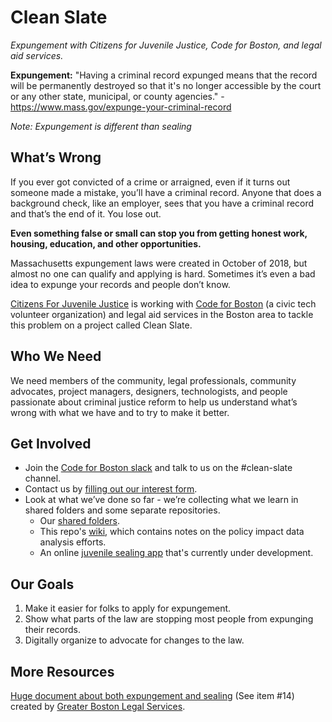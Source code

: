 <!-- README.md -->

# Clean Slate

_Expungement with Citizens for Juvenile Justice, Code for Boston, and legal aid services._

**Expungement:** "Having a criminal record expunged means that the record will be permanently destroyed so that it's no longer accessible by the court or any other state, municipal, or county agencies." - https://www.mass.gov/expunge-your-criminal-record

_Note: Expungement is different than sealing_

## What’s Wrong

If you ever got convicted of a crime or arraigned, even if it turns out someone made a mistake, you’ll have a criminal record. Anyone that does a background check, like an employer, sees that you have a criminal record and that’s the end of it. You lose out.

**Even something false or small can stop you from getting honest work, housing, education, and other opportunities.**

Massachusetts expungement laws were created in October of 2018, but almost no one can qualify and applying is hard. Sometimes it’s even a bad idea to expunge your records and people don’t know.

[Citizens For Juvenile Justice](https://www.cfjj.org/) is working with [Code for Boston](https://www.codeforboston.org/) (a civic tech volunteer organization) and legal aid services in the Boston area to tackle this problem on a project called Clean Slate.

## Who We Need

We need members of the community, legal professionals, community advocates, project managers, designers, technologists, and people passionate about criminal justice reform to help us understand what’s wrong with what we have and to try to make it better.

## Get Involved

- Join the [Code for Boston slack](https://communityinviter.com/apps/cfb-public/code-for-boston) and talk to us on the #clean-slate channel.
- Contact us by [filling out our interest form](https://forms.gle/FZrBfNjC6JNtsQXP7).
- Look at what we’ve done so far - we’re collecting what we learn in shared folders and some separate repositories.
  - Our [shared folders](https://drive.google.com/drive/folders/1EiEt97817QzZNip9X5yrsXAdPCqUdF0M?usp=sharing).
  - This repo's [wiki](https://github.com/codeforboston/clean-slate/wiki), which contains notes on the policy impact data analysis efforts.
  - An online [juvenile sealing app](https://github.com/knod/docassemble-juvenilesealing) that's currently under development.

## Our Goals

1. Make it easier for folks to apply for expungement.
1. Show what parts of the law are stopping most people from expunging their records.
1. Digitally organize to advocate for changes to the law.

## More Resources

[Huge document about both expungement and sealing](https://www.gbls.org/sites/default/files/2019-04/know-your-cori-rights-041819.pdf) (See item #14) created by [Greater Boston Legal Services](https://gbls.org/).

